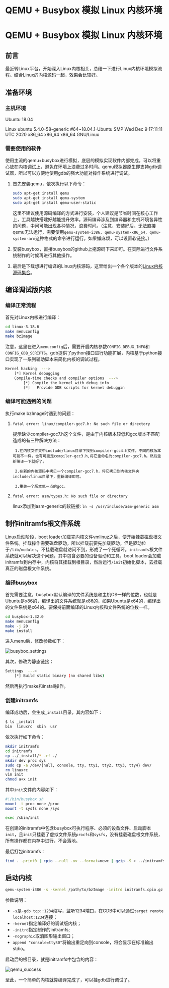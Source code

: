 # QEMU + Busybox 模拟 Linux 内核环境



# QEMU + Busybox 模拟 Linux 内核环境

## 前言

最近转Linux平台，开始深入Linux内核相关，总结一下进行Linux内核环境模拟流程。结合Linux的内核源码一起，效果会比较好。

## 准备环境

### 主机环境

Ubuntu 18.04

Linux ubuntu 5.4.0-58-generic #64~18.04.1-Ubuntu SMP Wed Dec 9 17:11:11 UTC 2020 x86_64 x86_64 x86_64 GNU/Linux

### 需要使用的软件

使用主流的qemu+busybox进行模拟，底层的模拟实现软件内部完成，可以将重心放在内核调试上，避免在环境上浪费过多时间。qemu模拟器原生即支持gdb调试器，所以可以方便地使用gdb的强大功能对操作系统进行调试。

1. 首先安装qemu，依次执行以下命令：

    ```bash
    sudo apt-get install qemu 
    sudo apt-get install qemu-system
    sudo apt-get install qemu-user-static
    ```

    这里不建议使用源码编译的方式进行安装，个人建议是节省时间在核心工作上，工具越快搭建好越能提升效率。源码编译涉及到编译器和主机环境各异性的问题，中间可能出现各种情况，浪费时间。（注意，安装好后，无法直接qemu无法运行，需要使用`qemu-system-i386, qemu-system-x86_64, qemu-system-arm`这种格式的命令进行运行。如果嫌麻烦，可以设置软链接。）

2. 安装busybox，直接busybox的github上拖源码下来即可。在实际进行文件系统制作的时候再进行其他操作。

3. 最后是下载想进行编译的Linux内核源码，这里给出一个各个版本的[Linux内核源码集合](http://ftp.sjtu.edu.cn/sites/ftp.kernel.org/pub/linux/kernel/)。

## 编译调试版内核

### 编译正常流程

首先对Linux内核进行编译：

```bash
cd linux-3.18.6
make menuconfig
make bzImage
```

注意，这里在进入`menuconfig`后，需要开启内核参数`CONFIG_DEBUG_INFO`和`CONFIG_GDB_SCRIPTS`。gdb提供了python接口进行功能扩展，内核基于python接口实现了一系列辅助脚本来简化内核的调试过程。

```bash
Kernel hacking  ---> 
    [*] Kernel debugging
    Compile-time checks and compiler options  --->
        [*] Compile the kernel with debug info
        [*]   Provide GDB scripts for kernel debuggin
```

### 编译可能遇到的问题

执行make bzImage时遇到的问题：

1. `fatal error: linux/compiler-gcc7.h: No such file or directory`

    提示缺少compiler-gcc7.h这个文件，是由于内核版本较低和gcc版本不匹配造成的有三种解决方法：

        1.在内核文件夹中include/linux目录下找到compiler-gcc4.h文件，不同内核版本可能不一样，也有可能是compiler-gcc3.h,将它重命名为compiler-gcc7.h。然后重新编译一下就好了。

        2.在新的内核源码中拷贝一个compiler-gcc7.h，将它拷贝到内核文件夹include/linux目录下，重新编译即可。

        3.重装一个版本低一点的gcc。

2. `fatal error: asm/types.h: No such file or directory`

    linux添加到asm-generic的软链接: `ln -s /usr/include/asm-generic asm`

## 制作initramfs根文件系统

Linux启动阶段，boot loader加载完内核文件vmlinuz之后，便开始挂载磁盘根文件系统。挂载操作需要磁盘驱动，所以挂载前要先加载驱动。但是驱动位于`/lib/modules`，不挂载磁盘就访问不到，形成了一个死循环。`initramfs`根文件系统就可以解决这个问题，其中包含必要的设备驱动和工具，boot loader会加载initramfs到内存中，内核将其挂载到根目录，然后运行`/init`初始化脚本，去挂载真正的磁盘根文件系统。

### 编译busybox

首先需要注意，busybox默认编译的文件系统是和主机OS一样的位数，也就是Ubuntu是x86的，编译出的文件系统就是x86的，如果Ubuntu是x64的，编译出的文件系统是x64的。要保持前面编译的Linux内核和文件系统的位数一样。

```bash
cd busybox-1.32.0
make menuconfig
make -j 20
make install
```

进入menu后，修改参数如下：

![busybox_settings](https://cdn.jsdelivr.net/gh/AlexsanderShaw/BlogImages@main/img/CVE-2020-16899/busybox_menuconfig.png)

其次，修改为静态链接：

```bash
Settings  --->
    [*] Build static binary (no shared libs)
```

然后再执行make和install操作。

### 创建initramfs

编译成功后，会生成`_install`目录，其内容如下：

```bash
$ ls _install 
bin  linuxrc  sbin  usr
```

依次执行如下命令：

```bash
mkdir initramfs
cd initramfs
cp ../_install/* -rf ./
mkdir dev proc sys
sudo cp -a /dev/{null, console, tty, tty1, tty2, tty3, tty4} dev/
rm linuxrc
vim init
chmod a+x init
```

其中`init`文件的内容如下：

```bash
#!/bin/busybox sh         
mount -t proc none /proc  
mount -t sysfs none /sys  

exec /sbin/init
```

在创建的initramfs中包含busybox可执行程序、必须的设备文件、启动脚本`init`，且`init`只挂载了虚拟文件系统`procfs`和`sysfs`，没有挂载磁盘根文件系统，所有操作都在内存中进行，不会落地。

最后打包initramfs：

```bash
find . -print0 | cpio --null -ov --format=newc | gzip -9 > ../initramfs.cpio.gz
```

## 启动内核

```bash
qemu-system-i386 -s -kernel /path/to/bzImage -initrd initramfs.cpio.gz -nographic -append "console=ttyS0"
```

参数说明：
- `-s`是`-gdb tcp::1234`缩写，监听1234端口，在GDB中可以通过`target remote localhost:1234`连接；
- `-kernel`指定编译好的调试版内核；
- `-initrd`指定制作的initramfs;
- `-nographic`取消图形输出窗口；
- `append "console=ttyS0"`将输出重定向到console，将会显示在标准输出stdio。

启动后的根目录，就是initramfs中包含的内容：

![qemu_success](https://cdn.jsdelivr.net/gh/AlexsanderShaw/BlogImages@main/img/CVE-2020-16899/qemu_success.png)

至此，一个简单的内核就算编译完成了，可以挂gdb进行调试了。


